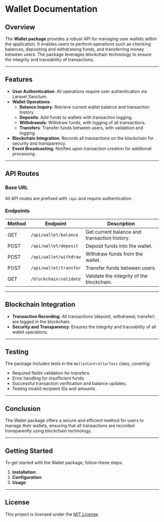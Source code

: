 # Wallet Documentation

## Overview

The **Wallet package** provides a robust API for managing user wallets within the application. It enables users to perform operations such as checking balances, depositing and withdrawing funds, and transferring money between users. The package leverages blockchain technology to ensure the integrity and traceability of transactions.

---

## Features

- **User Authentication**: All operations require user authentication via Laravel Sanctum.
- **Wallet Operations**:
  - **Balance Inquiry**: Retrieve current wallet balance and transaction history.
  - **Deposits**: Add funds to wallets with transaction logging.
  - **Withdrawals**: Withdraw funds, with logging of all transactions.
  - **Transfers**: Transfer funds between users, with validation and logging.
- **Blockchain Integration**: Records all transactions on the blockchain for security and transparency.
- **Event Broadcasting**: Notifies upon transaction creation for additional processing.

---

## API Routes

### Base URL
All API routes are prefixed with `/api` and require authentication.

### Endpoints

| Method | Endpoint                  | Description                                      |
|--------|---------------------------|--------------------------------------------------|
| GET    | `/api/wallet/balance`     | Get current balance and transaction history.     |
| POST   | `/api/wallet/deposit`     | Deposit funds into the wallet.                   |
| POST   | `/api/wallet/withdraw`    | Withdraw funds from the wallet.                  |
| POST   | `/api/wallet/transfer`    | Transfer funds between users.                     |
| GET    | `/blockchain/validate`    | Validate the integrity of the blockchain.        |

---

## Blockchain Integration

- **Transaction Recording**: All transactions (deposit, withdrawal, transfer) are logged in the blockchain.
- **Security and Transparency**: Ensures the integrity and traceability of all wallet operations.

---

## Testing

The package includes tests in the `WalletControllerTest` class, covering:

- Required fields validation for transfers.
- Error handling for insufficient funds.
- Successful transaction verification and balance updates.
- Testing invalid recipient IDs and amounts.

---

## Conclusion

The Wallet package offers a secure and efficient method for users to manage their wallets, ensuring that all transactions are recorded transparently using blockchain technology.

---

## Getting Started

To get started with the Wallet package, follow these steps:

1. **Installation**:  
2. **Configuration**:  
3. **Usage**:  

---

## License

This project is licensed under the [MIT License](LICENSE).

